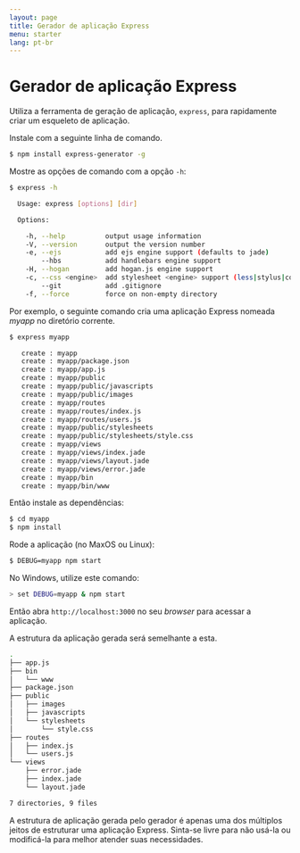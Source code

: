 ```yaml
---
layout: page
title: Gerador de aplicação Express
menu: starter
lang: pt-br
---
```


# Gerador de aplicação Express

Utiliza a ferramenta de geração de aplicação, `express`, para rapidamente criar um esqueleto de aplicação.

Instale com a seguinte linha de comando.

~~~sh
$ npm install express-generator -g
~~~

Mostre as opções de comando com a opção `-h`:

~~~sh
$ express -h

  Usage: express [options] [dir]

  Options:

    -h, --help          output usage information
    -V, --version       output the version number
    -e, --ejs           add ejs engine support (defaults to jade)
        --hbs           add handlebars engine support
    -H, --hogan         add hogan.js engine support
    -c, --css <engine>  add stylesheet <engine> support (less|stylus|compass|sass) (defaults to plain css)
        --git           add .gitignore
    -f, --force         force on non-empty directory
~~~

Por exemplo, o seguinte comando cria uma aplicação Express nomeada _myapp_ no diretório corrente.

~~~sh
$ express myapp

   create : myapp
   create : myapp/package.json
   create : myapp/app.js
   create : myapp/public
   create : myapp/public/javascripts
   create : myapp/public/images
   create : myapp/routes
   create : myapp/routes/index.js
   create : myapp/routes/users.js
   create : myapp/public/stylesheets
   create : myapp/public/stylesheets/style.css
   create : myapp/views
   create : myapp/views/index.jade
   create : myapp/views/layout.jade
   create : myapp/views/error.jade
   create : myapp/bin
   create : myapp/bin/www
~~~

Então instale as dependências:

~~~sh
$ cd myapp 
$ npm install
~~~

Rode a aplicação (no MaxOS ou Linux):

~~~sh
$ DEBUG=myapp npm start
~~~

No Windows, utilize este comando:

~~~sh
> set DEBUG=myapp & npm start
~~~

Então abra `http://localhost:3000` no seu <i>browser</i> para acessar a aplicação.

A estrutura da aplicação gerada será semelhante a esta.

~~~sh
.
├── app.js
├── bin
│   └── www
├── package.json
├── public
│   ├── images
│   ├── javascripts
│   └── stylesheets
│       └── style.css
├── routes
│   ├── index.js
│   └── users.js
└── views
    ├── error.jade
    ├── index.jade
    └── layout.jade

7 directories, 9 files
~~~

<div class="doc-box doc-info" markdown="1">
A estrutura de aplicação gerada pelo gerador é apenas uma dos múltiplos jeitos de estruturar uma aplicação Express. Sinta-se livre para não usá-la ou modificá-la para melhor atender suas necessidades.
</div>
